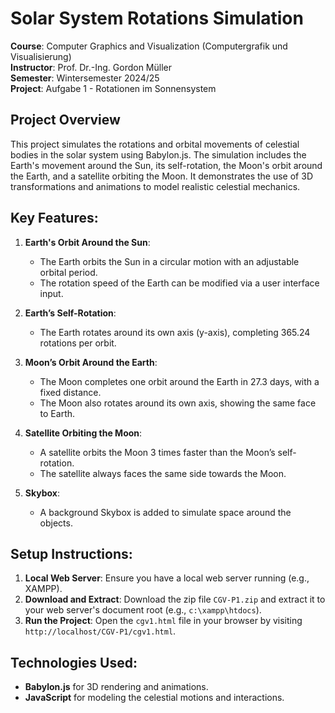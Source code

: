 # Solar System Rotations Simulation

**Course**: Computer Graphics and Visualization (Computergrafik und Visualisierung)  
**Instructor**: Prof. Dr.-Ing. Gordon Müller  
**Semester**: Wintersemester 2024/25  
**Project**: Aufgabe 1 - Rotationen im Sonnensystem

## Project Overview

This project simulates the rotations and orbital movements of celestial bodies in the solar system using Babylon.js. The simulation includes the Earth's movement around the Sun, its self-rotation, the Moon's orbit around the Earth, and a satellite orbiting the Moon. It demonstrates the use of 3D transformations and animations to model realistic celestial mechanics.

## Key Features:
1. **Earth's Orbit Around the Sun**:
   - The Earth orbits the Sun in a circular motion with an adjustable orbital period.
   - The rotation speed of the Earth can be modified via a user interface input.

2. **Earth’s Self-Rotation**:
   - The Earth rotates around its own axis (y-axis), completing 365.24 rotations per orbit.

3. **Moon’s Orbit Around the Earth**:
   - The Moon completes one orbit around the Earth in 27.3 days, with a fixed distance.
   - The Moon also rotates around its own axis, showing the same face to Earth.

4. **Satellite Orbiting the Moon**:
   - A satellite orbits the Moon 3 times faster than the Moon’s self-rotation.
   - The satellite always faces the same side towards the Moon.

5. **Skybox**:
   - A background Skybox is added to simulate space around the objects.

## Setup Instructions:

1. **Local Web Server**: Ensure you have a local web server running (e.g., XAMPP).
2. **Download and Extract**: Download the zip file `CGV-P1.zip` and extract it to your web server's document root (e.g., `c:\xampp\htdocs`).
3. **Run the Project**: Open the `cgv1.html` file in your browser by visiting `http://localhost/CGV-P1/cgv1.html`.

## Technologies Used:
- **Babylon.js** for 3D rendering and animations.
- **JavaScript** for modeling the celestial motions and interactions.
